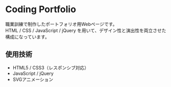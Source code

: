 # Coding Portfolio

職業訓練で制作したポートフォリオ用Webページです。  
HTML / CSS / JavaScript / jQuery を用いて、デザイン性と演出性を両立させた構成になっています。

## 使用技術
- HTML5 / CSS3（レスポンシブ対応）
- JavaScript / jQuery
- SVGアニメーション
